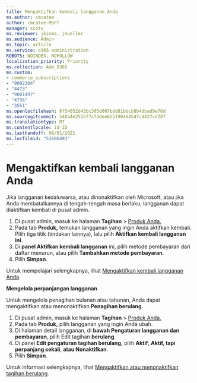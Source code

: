 ```yaml
---
title: Mengaktifkan kembali langganan Anda
ms.author: cmcatee
author: cmcatee-MSFT
manager: scotv
ms.reviewer: jkinma, jmueller
ms.audience: Admin
ms.topic: article
ms.service: o365-administration
ROBOTS: NOINDEX, NOFOLLOW
localization_priority: Priority
ms.collection: Adm_O365
ms.custom:
- commerce_subscriptions
- "9002304"
- "4473"
- "9001497"
- "4736"
- "3551"
ms.openlocfilehash: 6f54052d42bc385d087bdd81bbcb8b4dbad9e76d
ms.sourcegitcommit: 540a4e2515f7cfddee65519046454fc4437cd287
ms.translationtype: MT
ms.contentlocale: id-ID
ms.lasthandoff: 08/01/2021
ms.locfileid: "53686493"
---
```

# <a name="reactivate-your-subscription"></a>Mengaktifkan kembali langganan Anda

Jika langganan kedaluwarsa, atau dinonaktifkan oleh Microsoft, atau jika Anda membatalkannya di tengah-tengah masa berlaku, langganan dapat diaktifkan kembali di pusat admin.

1. Di pusat admin, masuk ke halaman **Tagihan**  >  [Produk Anda.](https://go.microsoft.com/fwlink/p/?linkid=842054)
2. Pada tab **Produk,** temukan langganan yang ingin Anda aktifkan kembali. Pilih tiga titik (tindakan lainnya), lalu pilih **Aktifkan kembali langganan ini**.
3. Di **panel Aktifkan kembali langganan** ini, pilih metode pembayaran dari daftar menurun, atau pilih **Tambahkan metode pembayaran**.
4. Pilih **Simpan**.

Untuk mempelajari selengkapnya, lihat [Mengaktifkan kembali langganan Anda](/microsoft-365/commerce/subscriptions/reactivate-your-subscription).

**Mengelola perpanjangan langganan**

Untuk mengelola penagihan bulanan atau tahunan, Anda dapat mengaktifkan atau menonaktifkan **Penagihan berulang.**

1. Di pusat admin, masuk ke halaman **Tagihan**  >  [Produk Anda.](https://go.microsoft.com/fwlink/p/?linkid=842054)
2. Pada tab **Produk,** pilih langganan yang ingin Anda ubah.
3. Di halaman detail langganan, di **bawah Pengaturan langganan dan pembayaran**, pilih Edit tagihan **berulang**.
4. Di panel **Edit pengaturan tagihan berulang,** pilih **Aktif**, **Aktif, tapi perpanjang sekali**, **atau Nonaktifkan**.
5. Pilih **Simpan**.

Untuk informasi selengkapnya, lihat [Mengaktifkan atau menonaktifkan tagihan berulang](/microsoft-365/commerce/subscriptions/renew-your-subscription#turn-recurring-billing-off-or-on).